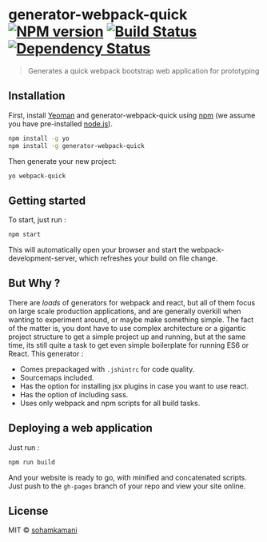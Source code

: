 # generator-webpack-quick [![NPM version][npm-image]][npm-url] [![Build Status][travis-image]][travis-url] [![Dependency Status][daviddm-image]][daviddm-url]
> Generates a quick webpack bootstrap web application for prototyping

## Installation

First, install [Yeoman](http://yeoman.io) and generator-webpack-quick using [npm](https://www.npmjs.com/) (we assume you have pre-installed [node.js](https://nodejs.org/)).

```bash
npm install -g yo
npm install -g generator-webpack-quick
```

Then generate your new project:

```bash
yo webpack-quick
```
## Getting started

To start, just run :
```bash
npm start
```
This will automatically open your browser and start the webpack-development-server, which refreshes your build on file change.

## But Why ?

There are *loads* of generators for webpack and react, but all of them focus on large scale production applications, and are generally overkill when wanting to experiment around, or maybe make something simple. The fact of the matter is, you dont have to use complex architecture or a gigantic project structure to get a simple project up and running, but at the same time, its still quite a task to get even simple boilerplate for running ES6 or React. This generator :

- Comes prepackaged with `.jshintrc` for code quality.
- Sourcemaps included.
- Has the option for installing jsx plugins in case you want to use react.
- Has the option of including sass.
- Uses only webpack and npm scripts for all build tasks.

## Deploying a web application

Just run :
```sh
npm run build
```
And your website is ready to go, with minified and concatenated scripts. Just push to the `gh-pages` branch of your repo and view your site online.

## License

MIT © [sohamkamani](sohamkamani.com)


[npm-image]: https://badge.fury.io/js/generator-webpack-quick.svg
[npm-url]: https://npmjs.org/package/generator-webpack-quick
[travis-image]: https://travis-ci.org/sohamkamani/generator-webpack-quick.svg?branch=master
[travis-url]: https://travis-ci.org/sohamkamani/generator-webpack-quick
[daviddm-image]: https://david-dm.org/sohamkamani/generator-webpack-quick.svg?theme=shields.io
[daviddm-url]: https://david-dm.org/sohamkamani/generator-webpack-quick
